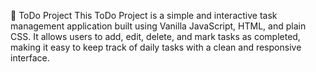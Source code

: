📌 ToDo Project
This ToDo Project is a simple and interactive task management application built using Vanilla JavaScript, HTML, and plain CSS. It allows users to add, edit, delete, and mark tasks as completed, making it easy to keep track of daily tasks with a clean and responsive interface.
